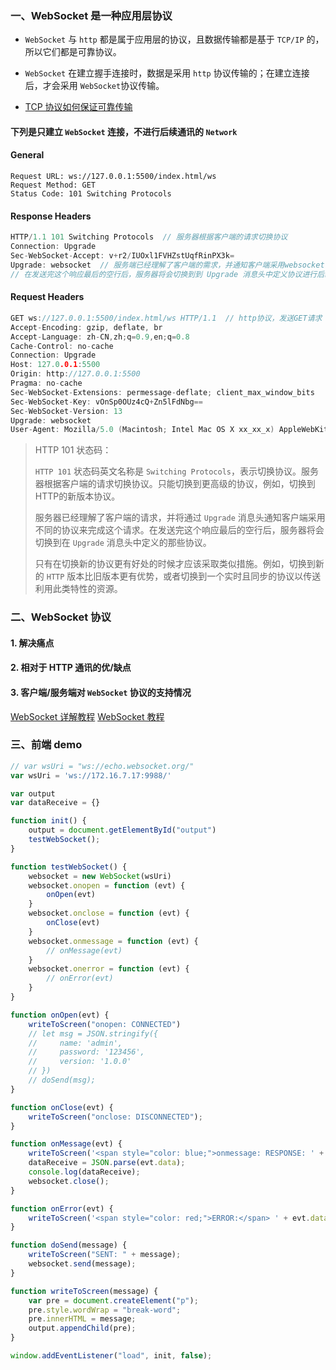 ### 一、WebSocket 是一种应用层协议

- `WebSocket` 与 `http` 都是属于应用层的协议，且数据传输都是基于 `TCP/IP` 的，所以它们都是可靠协议。

- `WebSocket` 在建立握手连接时，数据是采用 `http` 协议传输的；在建立连接后，才会采用 `WebSocket`协议传输。

- [TCP 协议如何保证可靠传输](https://www.jianshu.com/p/6aac4b2a9fd7)

#### 下列是只建立 `WebSocket` 连接，不进行后续通讯的 `Network`

#### General
```
Request URL: ws://127.0.0.1:5500/index.html/ws
Request Method: GET
Status Code: 101 Switching Protocols
```

#### Response Headers
```c
HTTP/1.1 101 Switching Protocols  // 服务器根据客户端的请求切换协议
Connection: Upgrade
Sec-WebSocket-Accept: v+r2/IUOxl1FVHZstUqfRinPX3k=
Upgrade: websocket  // 服务端已经理解了客户端的需求，并通知客户端采用websocket协议来完成这个请求
// 在发送完这个响应最后的空行后，服务器将会切换到到 Upgrade 消息头中定义协议进行后续通讯，即websocket协议
```

#### Request Headers
```c
GET ws://127.0.0.1:5500/index.html/ws HTTP/1.1  // http协议，发送GET请求
Accept-Encoding: gzip, deflate, br
Accept-Language: zh-CN,zh;q=0.9,en;q=0.8
Cache-Control: no-cache
Connection: Upgrade
Host: 127.0.0.1:5500
Origin: http://127.0.0.1:5500
Pragma: no-cache
Sec-WebSocket-Extensions: permessage-deflate; client_max_window_bits
Sec-WebSocket-Key: vOnSp0OUz4cQ+Zn5lFdNbg==
Sec-WebSocket-Version: 13
Upgrade: websocket
User-Agent: Mozilla/5.0 (Macintosh; Intel Mac OS X xx_xx_x) AppleWebKit/xxx.xx (KHTML, like Gecko) Chrome/xx.x.xxxx.xx Safari/537.36
```

> HTTP 101 状态码：
>
> `HTTP 101` 状态码英文名称是 `Switching Protocols`，表示切换协议。服务器根据客户端的请求切换协议。只能切换到更高级的协议，例如，切换到HTTP的新版本协议。
>
> 服务器已经理解了客户端的请求，并将通过 `Upgrade` 消息头通知客户端采用不同的协议来完成这个请求。在发送完这个响应最后的空行后，服务器将会切换到在 `Upgrade`  消息头中定义的那些协议。
>
> 只有在切换新的协议更有好处的时候才应该采取类似措施。例如，切换到新的 `HTTP`  版本比旧版本更有优势，或者切换到一个实时且同步的协议以传送利用此类特性的资源。

### 二、WebSocket 协议

#### 1. 解决痛点

#### 2. 相对于 HTTP 通讯的优/缺点

#### 3. 客户端/服务端对 `WebSocket` 协议的支持情况

[WebSocket 详解教程](https://www.cnblogs.com/jingmoxukong/p/7755643.html#%E8%B5%84%E6%96%99)
[WebSocket 教程](http://www.ruanyifeng.com/blog/2017/05/websocket.html)

### 三、前端 demo

```javascript
// var wsUri = "ws://echo.websocket.org/"
var wsUri = 'ws://172.16.7.17:9988/'

var output
var dataReceive = {}

function init() {
    output = document.getElementById("output")
    testWebSocket();
}

function testWebSocket() {
    websocket = new WebSocket(wsUri)
    websocket.onopen = function (evt) {
        onOpen(evt)
    }
    websocket.onclose = function (evt) {
        onClose(evt)
    }
    websocket.onmessage = function (evt) {
        // onMessage(evt)
    }
    websocket.onerror = function (evt) {
        // onError(evt)
    }
}

function onOpen(evt) {
    writeToScreen("onopen: CONNECTED")
    // let msg = JSON.stringify({
    //     name: 'admin',
    //     password: '123456',
    //     version: '1.0.0'
    // })
    // doSend(msg);
}

function onClose(evt) {
    writeToScreen("onclose: DISCONNECTED");
}

function onMessage(evt) {
    writeToScreen('<span style="color: blue;">onmessage: RESPONSE: ' + evt.data + '</span>');
    dataReceive = JSON.parse(evt.data);
    console.log(dataReceive);
    websocket.close();
}

function onError(evt) {
    writeToScreen('<span style="color: red;">ERROR:</span> ' + evt.data);
}

function doSend(message) {
    writeToScreen("SENT: " + message);
    websocket.send(message);
}

function writeToScreen(message) {
    var pre = document.createElement("p");
    pre.style.wordWrap = "break-word";
    pre.innerHTML = message;
    output.appendChild(pre);
}

window.addEventListener("load", init, false);
```